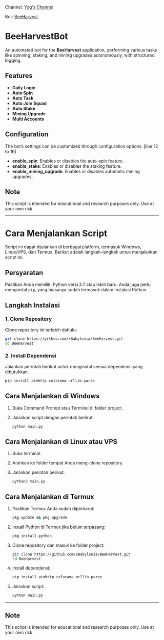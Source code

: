 Channel: [Yog's Channel](https://t.me/yogschannel)

Bot: [BeeHarvest](https://t.me/beeharvestbot?start=6635604468_V8Xmx96E)

# BeeHarvestBot

An automated bot for the **BeeHarvest** application, performing various tasks like spinning, staking, and mining upgrades autonomously, with structured logging.

## Features

- **Daily Login**
- **Auto Spin**
- **Auto Task**
- **Auto Join Squad**
- **Auto Stake**
- **Mining Upgrade**
- **Multi Accounts**

## Configuration

The bot’s settings can be customized through configuration options: [line 12 to 16]
- **enable_spin**: Enables or disables the auto-spin feature.
- **enable_stake**: Enables or disables the staking feature.
- **enable_mining_upgrade**: Enables or disables automatic mining upgrades.

## Note

This script is intended for educational and research purposes only. Use at your own risk.

--------------

# Cara Menjalankan Script

Script ini dapat dijalankan di berbagai platform, termasuk Windows, Linux/VPS, dan Termux. Berikut adalah langkah-langkah untuk menjalankan script ini.

## Persyaratan

Pastikan Anda memiliki Python versi 3.7 atau lebih baru. Anda juga perlu menginstal `pip`, yang biasanya sudah termasuk dalam instalasi Python.

## Langkah Instalasi

### 1. Clone Repository
Clone repository ini terlebih dahulu:

```bash
git clone https://github.com/xBabylonia/BeeHarvest.git
cd BeeHarvest
```

### 2. Install Dependensi
Jalankan perintah berikut untuk menginstal semua dependensi yang dibutuhkan.

```bash
pip install aiohttp colorama urllib.parse
```

## Cara Menjalankan di Windows

1. Buka Command Prompt atau Terminal di folder project.
2. Jalankan script dengan perintah berikut:

   ```bash
   python main.py
   ```

## Cara Menjalankan di Linux atau VPS

1. Buka terminal.
2. Arahkan ke folder tempat Anda meng-clone repository.
3. Jalankan perintah berikut:

   ```bash
   python3 main.py
   ```

## Cara Menjalankan di Termux

1. Pastikan Termux Anda sudah diperbarui:

   ```bash
   pkg update && pkg upgrade
   ```

2. Install Python di Termux jika belum terpasang:

   ```bash
   pkg install python
   ```

3. Clone repository dan masuk ke folder project:

   ```bash
   git clone https://github.com/xBabylonia/BeeHarvest.git
   cd BeeHarvest
   ```

4. Install dependensi:

   ```bash
   pip install aiohttp colorama urllib.parse
   ```

5. Jalankan script:

   ```bash
   python main.py
   ```
   
--------------
## Note

This script is intended for educational and research purposes only. Use at your own risk.
